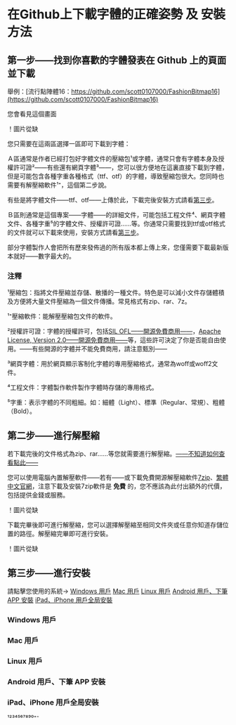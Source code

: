 # 在Github上下載字體的正確姿勢 及 安裝方法

## 第一步——找到你喜歡的字體發表在 Github 上的頁面並下載

舉例：[流行點陣體16：https://github.com/scott0107000/FashionBitmap16](https://github.com/scott0107000/FashionBitmap16)

您會看見這個畫面

！圖片從缺

您只需要在這兩區選擇一區即可下載到字體：

Ａ區通常是作者已經打包好字體文件的壓縮包¹或字體，通常只會有字體本身及授權許可證²——有些還有網頁字體³——，您可以很方便地在這裏直接下載到字體，但是可能包含各種字重各種格式（ttf、otf）的字體，導致壓縮包很大。您同時也需要有解壓縮軟件¹⁺，這個第二步說。

有些是將字體文件——ttf、otf——上傳於此，下載完後安裝方式請看[第三步](#第三步——進行安裝)。

Ｂ區則通常是這個專案——字體——的詳細文件，可能包括工程文件⁴、網頁字體文件、各種字重⁵的字體文件、授權許可證……等。你通常只需要找到ttf或otf格式的文件就可以下載來使用，安裝方式請看[第三步](#第三步——進行安裝)。

部分字體製作人會把所有歷來發佈過的所有版本都上傳上來，您僅需要下載最新版本就好——數字最大的。

### 注釋

¹壓縮包：指將文件壓縮並存儲、散播的一種文件。特色是可以減小文件存儲體積及方便將大量文件壓縮為一個文件傳播。常見格式有zip、rar、7z。

¹⁺壓縮軟件：能解壓壓縮包文件的軟件。

²授權許可證：字體的授權許可，包括[SIL OFL——開源免費商用——](https://scripts.sil.org/OFL)，[Apache License, Version 2.0——開源免費商用——](https://www.apache.org/licenses/LICENSE-2.0)等，這些許可決定了你是否能自由使用。——有些開源的字體并不能免費商用，請注意甄別——

³網頁字體：用於網頁顯示客制化字體的專用壓縮格式，通常為woff或woff2文件。

⁴工程文件：字體製作軟件製作字體時存儲的專用格式。

⁵字重：表示字體的不同粗細。如：細體（Light）、標準（Regular、常規）、粗體（Bold）。

## 第二步——進行解壓縮

若下載完後的文件格式為zip、rar……等您就需要進行解壓縮。[——不知道如何查看點此——](！placeholder)

您可以使用電腦內置解壓軟件——若有——或下載免費開源解壓縮軟件[7zip](https://www.7-zip.org/)、[繁體中文官網](https://www.developershome.com/7-zip/)，注意下載及安裝7zip軟件是 **免費** 的，您不應該為此付出額外的代價，包括提供金錢或服務。

！圖片從缺

下載完畢後即可進行解壓縮，您可以選擇解壓縮至相同文件夾或任意你知道存儲位置的路徑。解壓縮完畢即可進行安裝。

！圖片從缺

## 第三步——進行安裝

請點擊您使用的系統→ [Windows 用戶](#Windows-用戶) [Mac 用戶](#Mac-用戶) [Linux 用戶](#Linux-用戶) [Android 用戶、下筆 APP 安裝](#Android-用戶、下筆-APP-安裝) [iPad、iPhone 用戶全局安裝](#iPad、iPhone-用戶全局安裝)

### Windows 用戶

### Mac 用戶

### Linux 用戶

### Android 用戶、下筆 APP 安裝

### iPad、iPhone 用戶全局安裝

¹²³⁴⁵⁶⁷⁸⁹⁰⁺⁻
